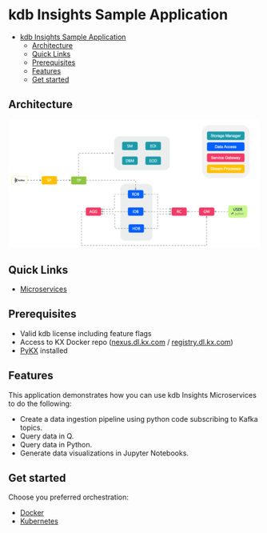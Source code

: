 # kdb Insights Sample Application
- [kdb Insights Sample Application](#kdb-insights-sample-application)
  - [Architecture](#architecture)
  - [Quick Links](#quick-links)
  - [Prerequisites](#prerequisites)
  - [Features](#features)
  - [Get started](#get-started)

## Architecture
![Architecture](img/arch_diagram.png)


## Quick Links
* [Microservices](https://code.kx.com/insights/microservices)

## Prerequisites
* Valid kdb license including feature flags
* Access to KX Docker repo ([nexus.dl.kx.com](https://nexus.dl.kx.com) / [registry.dl.kx.com](registry.dl.kx.com))
* [PyKX](https://code.kx.com/pykx) installed

## Features
This application demonstrates how you can use kdb Insights Microservices to do the following:

- Create a data ingestion pipeline using python code subscribing to Kafka topics.
- Query data in Q.
- Query data in Python.
- Generate data visualizations in Jupyter Notebooks.

## Get started
Choose you preferred orchestration:
* [Docker](docker)
* [Kubernetes](kubernetes)
